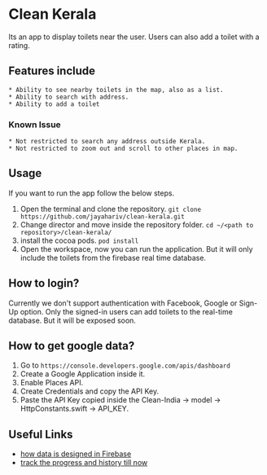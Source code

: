 # Clean Kerala

Its an app to display toilets near the user. Users can also add a toilet with a rating. 

## Features include
    * Ability to see nearby toilets in the map, also as a list. 
    * Ability to search with address.
    * Ability to add a toilet

### Known Issue
    * Not restricted to search any address outside Kerala.
    * Not restricted to zoom out and scroll to other places in map. 
    
## Usage
If you want to run the app follow the below steps.
1. Open the terminal and clone the repository. `git clone https://github.com/jayahariv/clean-kerala.git`
2. Change director and move inside the repository folder. `cd ~/<path to repository>/clean-kerala/`
3. install the cocoa pods. `pod install`
4. Open the workspace, now you can run the application. But it will only include the toilets from the firebase real time database.


## How to login?
Currently we don't support authentication with Facebook, Google or Sign-Up option. Only the signed-in users can add toilets to the real-time database. But it will be exposed soon. 


## How to get google data?
1. Go to `https://console.developers.google.com/apis/dashboard`
2. Create a Google Application inside it. 
3. Enable Places API. 
4. Create Credentials and copy the API Key. 
5. Paste the API Key copied inside the Clean-India ->  model -> HttpConstants.swift -> API_KEY. 

## Useful Links
* [how data is designed in Firebase](https://gist.github.com/jayahariv/afe7bad2368bf831ff22f658124fa0d5)
* [track the progress and history till now](https://github.com/jayahariv/udacity/tree/master/CleanIndia)
